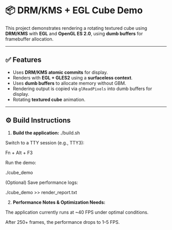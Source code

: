 # 📦 DRM/KMS + EGL Cube Demo

This project demonstrates rendering a rotating textured cube using **DRM/KMS** with **EGL** and **OpenGL ES 2.0**, using **dumb buffers** for framebuffer allocation.

---

## ✅ Features

- Uses **DRM/KMS atomic commits** for display.
- Renders with **EGL + GLES2** using a **surfaceless context**.
- Uses **dumb buffers** to allocate memory without GBM.
- Rendering output is copied via `glReadPixels` into dumb buffers for display.
- Rotating **textured cube** animation.

---

## ⚙️ Build Instructions

1. **Build the application:**
   ./build.sh

Switch to a TTY session (e.g., TTY3):

Fn + Alt + F3

Run the demo:

./cube_demo

(Optional) Save performance logs:

./cube_demo >> render_report.txt

2. **Performance Notes & Optimization Needs:**

The application currently runs at ~40 FPS under optimal conditions.

After 250+ frames, the performance drops to 1–5 FPS.

